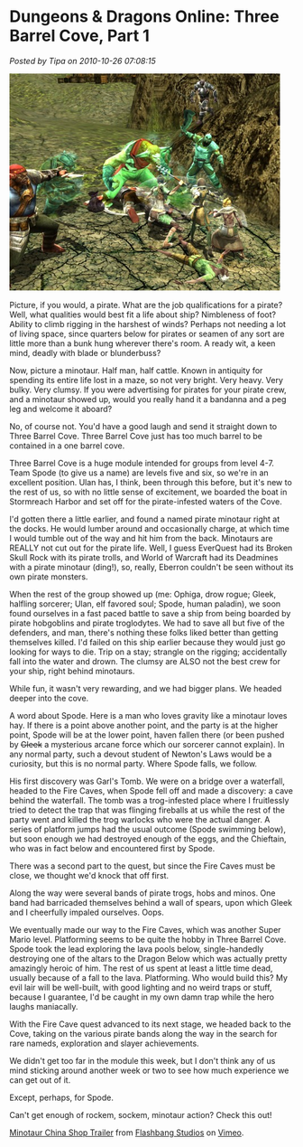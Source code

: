 # Dungeons & Dragons Online: Three Barrel Cove, Part 1

*Posted by Tipa on 2010-10-26 07:08:15*

[![](../uploads/2010/10/dndclient-2010-10-25-00-39-44-80-480x384.jpg "Pirate Minotaurs?")](../uploads/2010/10/dndclient-2010-10-25-00-39-44-80.jpg)

Picture, if you would, a pirate. What are the job qualifications for a pirate? Well, what qualities would best fit a life about ship? Nimbleness of foot? Ability to climb rigging in the harshest of winds? Perhaps not needing a lot of living space, since quarters below for pirates or seamen of any sort are little more than a bunk hung wherever there's room. A ready wit, a keen mind, deadly with blade or blunderbuss?

Now, picture a minotaur. Half man, half cattle. Known in antiquity for spending its entire life lost in a maze, so not very bright. Very heavy. Very bulky. Very clumsy. If you were advertising for pirates for your pirate crew, and a minotaur showed up, would you really hand it a bandanna and a peg leg and welcome it aboard?

No, of course not. You'd have a good laugh and send it straight down to Three Barrel Cove. Three Barrel Cove just has too much barrel to be contained in a one barrel cove.

Three Barrel Cove is a huge module intended for groups from level 4-7. Team Spode (to give us a name) are levels five and six, so we're in an excellent position. Ulan has, I think, been through this before, but it's new to the rest of us, so with no little sense of excitement, we boarded the boat in Stormreach Harbor and set off for the pirate-infested waters of the Cove.

I'd gotten there a little earlier, and found a named pirate minotaur right at the docks. He would lumber around and occasionally charge, at which time I would tumble out of the way and hit him from the back. Minotaurs are REALLY not cut out for the pirate life. Well, I guess EverQuest had its Broken Skull Rock with its pirate trolls, and World of Warcraft had its Deadmines with a pirate minotaur (ding!), so, really, Eberron couldn't be seen without its own pirate monsters.

When the rest of the group showed up (me: Ophiga, drow rogue; Gleek, halfling sorcerer; Ulan, elf favored soul; Spode, human paladin), we soon found ourselves in a fast paced battle to save a ship from being boarded by pirate hobgoblins and pirate troglodytes. We had to save all but five of the defenders, and man, there's nothing these folks liked better than getting themselves killed. I'd failed on this ship earlier because they would just go looking for ways to die. Trip on a stay; strangle on the rigging; accidentally fall into the water and drown. The clumsy are ALSO not the best crew for your ship, right behind minotaurs.

While fun, it wasn't very rewarding, and we had bigger plans. We headed deeper into the cove.

A word about Spode. Here is a man who loves gravity like a minotaur loves hay. If there is a point above another point, and the party is at the higher point, Spode will be at the lower point, haven fallen there (or been pushed by ~~Gleek~~ a mysterious arcane force which our sorcerer cannot explain). In any normal party, such a devout student of Newton's Laws would be a curiosity, but this is no normal party. Where Spode falls, we follow.

His first discovery was Garl's Tomb. We were on a bridge over a waterfall, headed to the Fire Caves, when Spode fell off and made a discovery: a cave behind the waterfall. The tomb was a trog-infested place where I fruitlessly tried to detect the trap that was flinging fireballs at us while the rest of the party went and killed the trog warlocks who were the actual danger. A series of platform jumps had the usual outcome (Spode swimming below), but soon enough we had destroyed enough of the eggs, and the Chieftain, who was in fact below and encountered first by Spode.

There was a second part to the quest, but since the Fire Caves must be close, we thought we'd knock that off first.

Along the way were several bands of pirate trogs, hobs and minos. One band had barricaded themselves behind a wall of spears, upon which Gleek and I cheerfully impaled ourselves. Oops.

We eventually made our way to the Fire Caves, which was another Super Mario level. Platforming seems to be quite the hobby in Three Barrel Cove. Spode took the lead exploring the lava pools below, single-handedly destroying one of the altars to the Dragon Below which was actually pretty amazingly heroic of him. The rest of us spent at least a little time dead, usually because of a fall to the lava. Platforming. Who would build this? My evil lair will be well-built, with good lighting and no weird traps or stuff, because I guarantee, I'd be caught in my own damn trap while the hero laughs maniacally.

With the Fire Cave quest advanced to its next stage, we headed back to the Cove, taking on the various pirate bands along the way in the search for rare nameds, exploration and slayer achievements.

We didn't get too far in the module this week, but I don't think any of us mind sticking around another week or two to see how much experience we can get out of it.

Except, perhaps, for Spode.

Can't get enough of rockem, sockem, minotaur action? Check this out!

[Minotaur China Shop Trailer](http://vimeo.com/2474951) from [Flashbang Studios](http://vimeo.com/blurst) on [Vimeo](http://vimeo.com).



